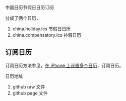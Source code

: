 中国日历节假日日历订阅

分成了两个日历，
1. china.holiday.ics 节假日日历
2. china.compensatory.ics 补假日历

## 订阅日历

订阅日历方法参见，[在 iPhone 上设置多个日历](https://support.apple.com/zh-cn/guide/iphone/iph3d1110d4/ios)，订阅日历。

日历地址
1. github raw 文件
2. github page 文件
